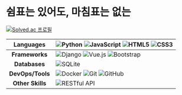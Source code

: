 # 쉼표는 있어도, 마침표는 없는

[![Solved.ac 프로필](http://mazassumnida.wtf/api/v2/generate_badge?boj=zz262zz)](https://solved.ac/zz262zz)

| **Languages**    | ![Python](https://img.shields.io/badge/Python-3776AB?style=for-the-badge&logo=python&logoColor=white) ![JavaScript](https://img.shields.io/badge/JavaScript-F7DF1E?style=for-the-badge&logo=javascript&logoColor=black) ![HTML5](https://img.shields.io/badge/HTML5-E34F26?style=for-the-badge&logo=html5&logoColor=white) ![CSS3](https://img.shields.io/badge/CSS3-1572B6?style=for-the-badge&logo=css3&logoColor=white) |
|:----------------:|---------------------------------------------------------------------------------------------------------------------------|
| **Frameworks**   | ![Django](https://img.shields.io/badge/Django-092E20?style=for-the-badge&logo=django&logoColor=white) ![Vue.js](https://img.shields.io/badge/Vue.js-4FC08D?style=for-the-badge&logo=vue.js&logoColor=white) ![Bootstrap](https://img.shields.io/badge/Bootstrap-7952B3?style=for-the-badge&logo=bootstrap&logoColor=white) |
| **Databases**    | ![SQLite](https://img.shields.io/badge/SQLite-003B57?style=for-the-badge&logo=sqlite&logoColor=white) |
| **DevOps/Tools** | ![Docker](https://img.shields.io/badge/Docker-2496ED?style=for-the-badge&logo=docker&logoColor=white) ![Git](https://img.shields.io/badge/Git-F05032?style=for-the-badge&logo=git&logoColor=white) ![GitHub](https://img.shields.io/badge/GitHub-181717?style=for-the-badge&logo=github&logoColor=white) |
| **Other Skills** | ![RESTful API](https://img.shields.io/badge/RESTful%20API-02569B?style=for-the-badge&logo=rest&logoColor=white) |
